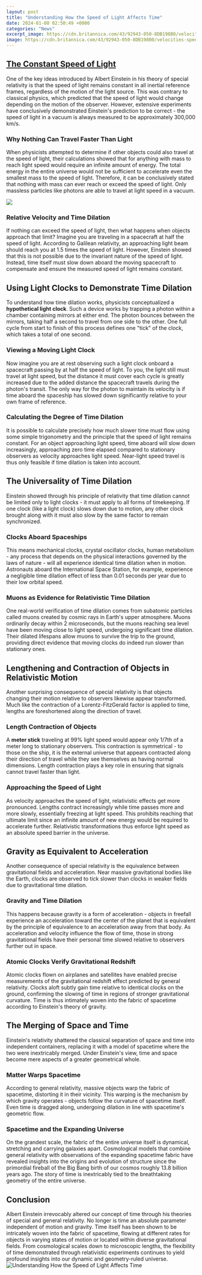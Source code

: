 ```yaml
---
layout: post
title: "Understanding How the Speed of Light Affects Time"
date: 2024-01-08 02:50:49 +0000
categories: "News"
excerpt_image: https://cdn.britannica.com/43/92943-050-8DB198B0/velocities-speed-of-light-Invariance-Arrows-train.jpg
image: https://cdn.britannica.com/43/92943-050-8DB198B0/velocities-speed-of-light-Invariance-Arrows-train.jpg
---
```


## [The Constant Speed of Light](https://fistore.mysenprints.com/collection/alcott)
One of the key ideas introduced by Albert Einstein in his theory of special relativity is that the speed of light remains constant in all inertial reference frames, regardless of the motion of the light source. This was contrary to classical physics, which predicted that the speed of light would change depending on the motion of the observer. However, extensive experiments have conclusively demonstrated Einstein's prediction to be correct - the speed of light in a vacuum is always measured to be approximately 300,000 km/s. 
### **Why Nothing Can Travel Faster Than Light**
When physicists attempted to determine if other objects could also travel at the speed of light, their calculations showed that for anything with mass to reach light speed would require an infinite amount of energy. The total energy in the entire universe would not be sufficient to accelerate even the smallest mass to the speed of light. Therefore, it can be conclusively stated that nothing with mass can ever reach or exceed the speed of light. Only massless particles like photons are able to travel at light speed in a vacuum. 

![](https://i.ytimg.com/vi/FebzFJRHzSE/maxresdefault.jpg)
### **Relative Velocity and Time Dilation**
If nothing can exceed the speed of light, then what happens when objects approach that limit? Imagine you are traveling in a spacecraft at half the speed of light. According to Galilean relativity, an approaching light beam should reach you at 1.5 times the speed of light. However, Einstein showed that this is not possible due to the invariant nature of the speed of light. Instead, time itself must slow down aboard the moving spacecraft to compensate and ensure the measured speed of light remains constant. 
## **Using Light Clocks to Demonstrate Time Dilation**
To understand how time dilation works, physicists conceptualized a **hypothetical light clock**. Such a device works by trapping a photon within a chamber containing mirrors at either end. The photon bounces between the mirrors, taking half a second to travel from one side to the other. One full cycle from start to finish of this process defines one "tick" of the clock, which takes a total of one second. 
### **Viewing a Moving Light Clock** 
Now imagine you are at rest observing such a light clock onboard a spacecraft passing by at half the speed of light. To you, the light still must travel at light speed, but the distance it must cover each cycle is greatly increased due to the added distance the spacecraft travels during the photon's transit. The only way for the photon to maintain its velocity is if time aboard the spaceship has slowed down significantly relative to your own frame of reference. 
### **Calculating the Degree of Time Dilation**
It is possible to calculate precisely how much slower time must flow using some simple trigonometry and the principle that the speed of light remains constant. For an object approaching light speed, time aboard will slow down increasingly, approaching zero time elapsed compared to stationary observers as velocity approaches light speed. Near-light speed travel is thus only feasible if time dilation is taken into account.
## **The Universality of Time Dilation**  
Einstein showed through his principle of relativity that time dilation cannot be limited only to light clocks - it must apply to all forms of timekeeping. If one clock (like a light clock) slows down due to motion, any other clock brought along with it must also slow by the same factor to remain synchronized. 
### **Clocks Aboard Spaceships**
This means mechanical clocks, crystal oscillator clocks, human metabolism - any process that depends on the physical interactions governed by the laws of nature - will all experience identical time dilation when in motion. Astronauts aboard the International Space Station, for example, experience a negligible time dilation effect of less than 0.01 seconds per year due to their low orbital speed.
### **Muons as Evidence for Relativistic Time Dilation** 
One real-world verification of time dilation comes from subatomic particles called muons created by cosmic rays in Earth's upper atmosphere. Muons ordinarily decay within 2 microseconds, but the muons reaching sea level have been moving close to light speed, undergoing significant time dilation. Their dilated lifespans allow muons to survive the trip to the ground, providing direct evidence that moving clocks do indeed run slower than stationary ones.
## **Lengthening and Contraction of Objects in Relativistic Motion**
Another surprising consequence of special relativity is that objects changing their motion relative to observers likewise appear transformed. Much like the contraction of a Lorentz-FitzGerald factor is applied to time, lengths are foreshortened along the direction of travel. 
### **Length Contraction of Objects**
A **meter stick** traveling at 99% light speed would appear only 1/7th of a meter long to stationary observers. This contraction is symmetrical - to those on the ship, it is the external universe that appears contracted along their direction of travel while they see themselves as having normal dimensions. Length contraction plays a key role in ensuring that signals cannot travel faster than light.
### **Approaching the Speed of Light** 
As velocity approaches the speed of light, relativistic effects get more pronounced. Lengths contract increasingly while time passes more and more slowly, essentially freezing at light speed. This prohibits reaching that ultimate limit since an infinite amount of new energy would be required to accelerate further. Relativistic transformations thus enforce light speed as an absolute speed barrier in the universe.
## **Gravity as Equivalent to Acceleration**  
Another consequence of special relativity is the equivalence between gravitational fields and acceleration. Near massive gravitational bodies like the Earth, clocks are observed to tick slower than clocks in weaker fields due to gravitational time dilation. 
### **Gravity and Time Dilation**
This happens because gravity is a form of acceleration - objects in freefall experience an acceleration toward the center of the planet that is equivalent by the principle of equivalence to an acceleration away from that body. As acceleration and velocity influence the flow of time, those in strong gravitational fields have their personal time slowed relative to observers further out in space.
### **Atomic Clocks Verify Gravitational Redshift**
Atomic clocks flown on airplanes and satellites have enabled precise measurements of the gravitational redshift effect predicted by general relativity. Clocks aloft subtly gain time relative to identical clocks on the ground, confirming the slowing of time in regions of stronger gravitational curvature. Time is thus intimately woven into the fabric of spacetime according to Einstein's theory of gravity.
## **The Merging of Space and Time** 
Einstein's relativity shattered the classical separation of space and time into independent containers, replacing it with a model of spacetime where the two were inextricably merged. Under Einstein's view, time and space become mere aspects of a greater geometrical whole.
### **Matter Warps Spacetime**
According to general relativity, massive objects warp the fabric of spacetime, distorting it in their vicinity. This warping is the mechanism by which gravity operates - objects follow the curvature of spacetime itself. Even time is dragged along, undergoing dilation in line with spacetime's geometric flow.
### **Spacetime and the Expanding Universe** 
On the grandest scale, the fabric of the entire universe itself is dynamical, stretching and carrying galaxies apart. Cosmological models that combine general relativity with observations of the expanding spacetime fabric have revealed insights into the origins and evolution of structure since the primordial fireball of the Big Bang birth of our cosmos roughly 13.8 billion years ago. The story of time is inextricably tied to the breathtaking geometry of the entire universe.
## Conclusion
Albert Einstein irrevocably altered our concept of time through his theories of special and general relativity. No longer is time an absolute parameter independent of motion and gravity. Time itself has been shown to be intricately woven into the fabric of spacetime, flowing at different rates for objects in varying states of motion or located within diverse gravitational fields. From cosmological scales down to microscopic lengths, the flexibility of time demonstrated through relativistic experiments continues to yield profound insights into our dynamic and geometry-ruled universe.
![Understanding How the Speed of Light Affects Time](https://cdn.britannica.com/43/92943-050-8DB198B0/velocities-speed-of-light-Invariance-Arrows-train.jpg)